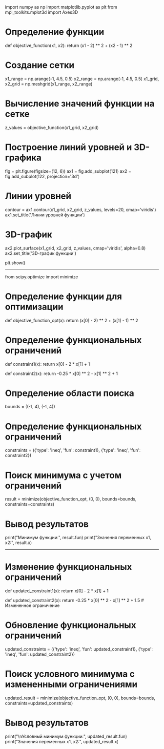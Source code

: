 import numpy as np
import matplotlib.pyplot as plt
from mpl_toolkits.mplot3d import Axes3D

# Определение функции
def objective_function(x1, x2):
    return (x1 - 2) ** 2 + (x2 - 1) ** 2

# Создание сетки
x1_range = np.arange(-1, 4.5, 0.5)
x2_range = np.arange(-1, 4.5, 0.5)
x1_grid, x2_grid = np.meshgrid(x1_range, x2_range)

# Вычисление значений функции на сетке
z_values = objective_function(x1_grid, x2_grid)

# Построение линий уровней и 3D-графика
fig = plt.figure(figsize=(12, 6))
ax1 = fig.add_subplot(121)
ax2 = fig.add_subplot(122, projection='3d')

# Линии уровней
contour = ax1.contour(x1_grid, x2_grid, z_values, levels=20, cmap='viridis')
ax1.set_title('Линии уровней функции')

# 3D-график
ax2.plot_surface(x1_grid, x2_grid, z_values, cmap='viridis', alpha=0.8)
ax2.set_title('3D-график функции')

plt.show()

----

from scipy.optimize import minimize

# Определение функции для оптимизации
def objective_function_opt(x):
    return (x[0] - 2) ** 2 + (x[1] - 1) ** 2

# Определение функциональных ограничений
def constraint1(x):
    return x[0] - 2 * x[1] + 1

def constraint2(x):
    return -0.25 * x[0] ** 2 - x[1] ** 2 + 1

# Определение области поиска
bounds = ((-1, 4), (-1, 4))

# Определение функциональных ограничений
constraints = ({'type': 'ineq', 'fun': constraint1}, {'type': 'ineq', 'fun': constraint2})

# Поиск минимума с учетом ограничений
result = minimize(objective_function_opt, (0, 0), bounds=bounds, constraints=constraints)

# Вывод результатов
print("Минимум функции:", result.fun)
print("Значения переменных x1, x2:", result.x)

---

# Изменение функциональных ограничений
def updated_constraint1(x):
    return x[0] - 2 * x[1] + 1

def updated_constraint2(x):
    return -0.25 * x[0] ** 2 - x[1] ** 2 + 1.5  # Измененное ограничение

# Обновление функциональных ограничений
updated_constraints = ({'type': 'ineq', 'fun': updated_constraint1}, {'type': 'ineq', 'fun': updated_constraint2})

# Поиск условного минимума с измененными ограничениями
updated_result = minimize(objective_function_opt, (0, 0), bounds=bounds, constraints=updated_constraints)

# Вывод результатов
print("\nУсловный минимум функции:", updated_result.fun)
print("Значения переменных x1, x2:", updated_result.x)
